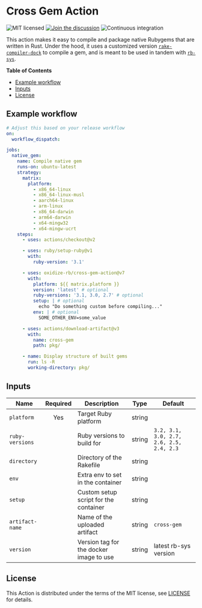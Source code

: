 # Cross Gem Action

![MIT licensed](https://img.shields.io/badge/license-MIT-blue.svg)
[![Join the discussion](https://img.shields.io/badge/slack-chat-blue.svg)](https://join.slack.com/t/oxidize-rb/shared_invite/zt-16zv5tqte-Vi7WfzxCesdo2TqF_RYBCw)
![Continuous integration](https://github.com/oxidize-rb/cross-gem-action/workflows/build-test/badge.svg)

This action makes it easy to compile and package native Rubygems that are written in Rust. Under the hood, it uses a customized version [`rake-compiler-dock`](https://github.com/rake-compiler/rake-compiler-dock) to compile a gem, and is meant to be used in tandem with [`rb-sys`](https://github.com/oxidize-rb/rb-sys).

**Table of Contents**

- [Example workflow](#example-workflow)
- [Inputs](#inputs)
- [License](#license)

## Example workflow

```yaml
# Adjust this based on your release workflow
on:
  workflow_dispatch:

jobs:
  native_gem:
    name: Compile native gem
    runs-on: ubuntu-latest
    strategy:
      matrix:
        platform:
          - x86_64-linux
          - x86_64-linux-musl
          - aarch64-linux
          - arm-linux
          - x86_64-darwin
          - arm64-darwin
          - x64-mingw32
          - x64-mingw-ucrt
    steps:
      - uses: actions/checkout@v2

      - uses: ruby/setup-ruby@v1
        with:
          ruby-version: '3.1'

      - uses: oxidize-rb/cross-gem-action@v7
        with:
          platform: ${{ matrix.platform }}
          version: 'latest' # optional
          ruby-versions: '3.1, 3.0, 2.7' # optional
          setup: | # optional
            echo "Do something custom before compiling..."
          env: | # optional
            SOME_OTHER_ENV=some_value

      - uses: actions/download-artifact@v3
        with:
          name: cross-gem
          path: pkg/

      - name: Display structure of built gems
        run: ls -R
        working-directory: pkg/
```

## Inputs

| Name            | Required | Description                             | Type   | Default                             |
| --------------- | :------: | --------------------------------------- | ------ | ----------------------------------- |
| `platform`      |   Yes    | Target Ruby platform                    | string |                                     |
| `ruby-versions` |          | Ruby versions to build for              | string | `3.2, 3.1, 3.0, 2.7, 2.6, 2.5, 2.4, 2.3` |
| `directory`     |          | Directory of the Rakefile               | string |                                     |
| `env`           |          | Extra env to set in the container       | string |                                     |
| `setup`         |          | Custom setup script for the container   | string |                                     |
| `artifact-name` |          | Name of the uploaded artifact           | string | `cross-gem`                         |
| `version`       |          | Version tag for the docker image to use | string | latest rb-sys version               |

## License

This Action is distributed under the terms of the MIT license, see [LICENSE](https://github.com/oxidize-rb/cross-gem-action/blob/master/LICENSE) for details.
